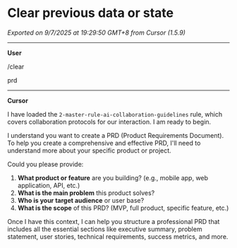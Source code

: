 # Clear previous data or state
_Exported on 9/7/2025 at 19:29:50 GMT+8 from Cursor (1.5.9)_

---

**User**

/clear

prd

---

**Cursor**

I have loaded the `2-master-rule-ai-collaboration-guidelines` rule, which covers collaboration protocols for our interaction. I am ready to begin.

I understand you want to create a PRD (Product Requirements Document). To help you create a comprehensive and effective PRD, I'll need to understand more about your specific product or project.

Could you please provide:

1. **What product or feature** are you building? (e.g., mobile app, web application, API, etc.)
2. **What is the main problem** this product solves?
3. **Who is your target audience** or user base?
4. **What is the scope** of this PRD? (MVP, full product, specific feature, etc.)

Once I have this context, I can help you structure a professional PRD that includes all the essential sections like executive summary, problem statement, user stories, technical requirements, success metrics, and more.

